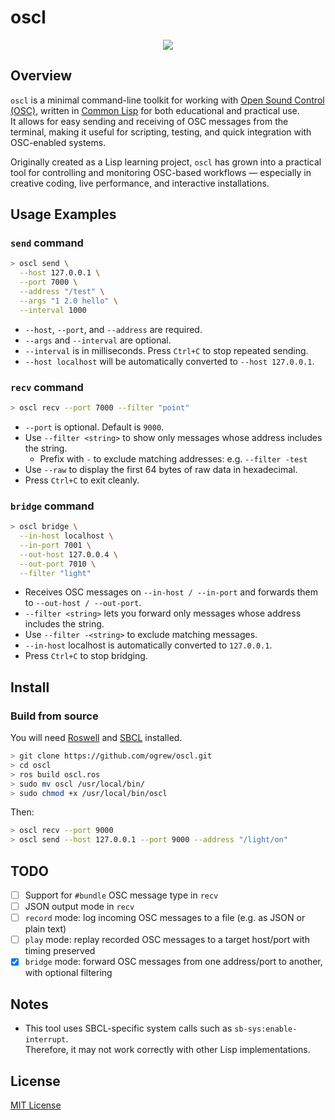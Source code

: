 # oscl

<p align="center">
  <img src="https://github.com/user-attachments/assets/7483f06c-d49a-4041-9fab-2e84f928bca1" />
</p>

## Overview

`oscl` is a minimal command-line toolkit for working with [Open Sound Control (OSC)](https://opensoundcontrol.stanford.edu), written in [Common Lisp](https://common-lisp.net) for both educational and practical use.  
It allows for easy sending and receiving of OSC messages from the terminal, making it useful for scripting, testing, and quick integration with OSC-enabled systems.

Originally created as a Lisp learning project, `oscl` has grown into a practical tool for controlling and monitoring OSC-based workflows — especially in creative coding, live performance, and interactive installations.

## Usage Examples

### `send` command

```bash
> oscl send \
  --host 127.0.0.1 \
  --port 7000 \
  --address "/test" \
  --args "1 2.0 hello" \
  --interval 1000
```

- `--host`, `--port`, and `--address` are required.
- `--args` and `--interval` are optional.
- `--interval` is in milliseconds. Press `Ctrl+C` to stop repeated sending.
- `--host localhost` will be automatically converted to `--host 127.0.0.1`.

### `recv` command

```bash
> oscl recv --port 7000 --filter "point"
```

- `--port` is optional. Default is `9000`.
- Use `--filter <string>` to show only messages whose address includes the string.
  - Prefix with `-` to exclude matching addresses: e.g. `--filter -test`
- Use `--raw` to display the first 64 bytes of raw data in hexadecimal.
- Press `Ctrl+C` to exit cleanly.

### `bridge` command

```bash
> oscl bridge \
  --in-host localhost \
  --in-port 7001 \
  --out-host 127.0.0.4 \
  --out-port 7010 \
  --filter "light"
```

- Receives OSC messages on `--in-host / --in-port` and forwards them to `--out-host / --out-port`.
- `--filter <string>` lets you forward only messages whose address includes the string.
- Use `--filter -<string>` to exclude matching messages.
- `--in-host` localhost is automatically converted to `127.0.0.1`.
- Press `Ctrl+C` to stop bridging.

## Install

### Build from source

You will need [Roswell](https://github.com/roswell/roswell) and [SBCL](http://www.sbcl.org/) installed.

```bash
> git clone https://github.com/ogrew/oscl.git
> cd oscl
> ros build oscl.ros
> sudo mv oscl /usr/local/bin/
> sudo chmod +x /usr/local/bin/oscl
```

Then:

```bash
> oscl recv --port 9000
> oscl send --host 127.0.0.1 --port 9000 --address "/light/on"
```

## TODO

- [ ] Support for `#bundle` OSC message type in `recv`
- [ ] JSON output mode in `recv`
- [ ] `record` mode: log incoming OSC messages to a file (e.g. as JSON or plain text)
- [ ] `play` mode: replay recorded OSC messages to a target host/port with timing preserved
- [x] `bridge` mode: forward OSC messages from one address/port to another, with optional filtering

## Notes

- This tool uses SBCL-specific system calls such as `sb-sys:enable-interrupt`.  
  Therefore, it may not work correctly with other Lisp implementations.

## License

[MIT License](https://github.com/ogrew/oscl/blob/main/LICENSE)
